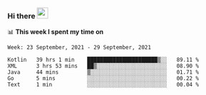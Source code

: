 ### Hi there <a href="https://www.gautamkrishnar.com/"><img src="https://media.giphy.com/media/hvRJCLFzcasrR4ia7z/giphy.gif" width="25px"></a>

📊 **This week I spent my time on**

<!--START_SECTION:waka-->
```text
Week: 23 September, 2021 - 29 September, 2021

Kotlin   39 hrs 1 min    ██████████████████████▒░░   89.11 % 
XML      3 hrs 53 mins   ██▒░░░░░░░░░░░░░░░░░░░░░░   08.90 % 
Java     44 mins         ▒░░░░░░░░░░░░░░░░░░░░░░░░   01.71 % 
Go       5 mins          ░░░░░░░░░░░░░░░░░░░░░░░░░   00.22 % 
Text     1 min           ░░░░░░░░░░░░░░░░░░░░░░░░░   00.04 % 
```
<!--END_SECTION:waka-->
